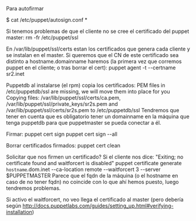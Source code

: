 Para autofirmar

$ cat /etc/puppet/autosign.conf 
*


Si tenemos problemas de que el cliente no se cree el certificado del puppet master:
rm -fr /etc/puppet/ssl


En /var/lib/puppet/ssl/certs estan los certificados que genera cada cliente y se instalan en el master.
Si queremos que el CN de este certificado sea distinto a hostname.domainname haremos (la primera vez que corremos puppet en el cliente; o tras borrar el cert):
puppet agent -t --certname sr2.inet


Puppetdb al instalarse (el rpm) copia los certificados:
PEM files in /etc/puppetdb/ssl are missing, we will move them into place for you
Copying files: /var/lib/puppet/ssl/certs/ca.pem, /var/lib/puppet/ssl/private_keys/sr2s.pem and /var/lib/puppet/ssl/certs/sr2s.pem to /etc/puppetdb/ssl
Tendremos que tener en cuenta que es obligatorio tener un domainname en la máquina que tenga puppetdb para que puppetmaster se pueda conectar a él.


Firmar:
puppet cert sign <nombre>
puppet cert sign --all


Borrar certificados firmados:
puppet cert clean <nombre>


Solicitar que nos firmen un certificado?
Si el cliente nos dice: "Exiting; no certificate found and waitforcert is disabled"
  puppet certificate generate `hostname`.dom.inet --ca-location remote --waitforcert 3 --server $PUPPETMASTER
    Parece que el fqdn de la máquina (o el hostname en caso de no tener fqdn) no coincide con lo que ahí hemos puesto, luego tendremos problemas.

  Si activo el waitforcert, no veo llega el certificado al master (pero debería según http://docs.puppetlabs.com/guides/setting_up.html#verifying-installation)
